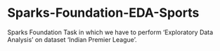 # Sparks-Foundation-EDA-Sports
Sparks Foundation Task in which we have to perform ‘Exploratory Data Analysis’ on dataset ‘Indian Premier League’.
